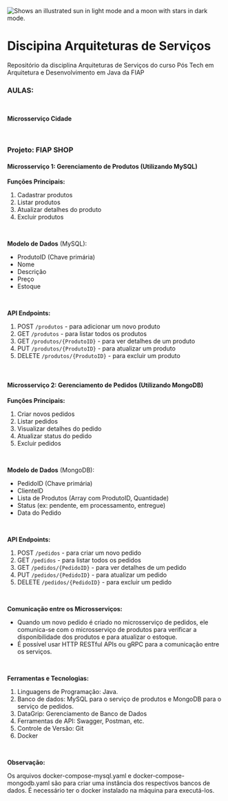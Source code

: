 <picture>
  <img alt="Shows an illustrated sun in light mode and a moon with stars in dark mode." src="https://on.fiap.com.br/theme/fiap/postech/pos-tech.png">
</picture>

# Discipina Arquiteturas de Serviços


Repositório da disciplina Arquiteturas de Serviços do curso Pós Tech em Arquitetura e Desenvolvimento em Java da FIAP


### AULAS:

<br>

**Microsserviço Cidade**


<br>

### Projeto: FIAP SHOP

#### Microsserviço 1: Gerenciamento de Produtos (Utilizando MySQL)

**Funções Principais:**

1. Cadastrar produtos
2. Listar produtos
3. Atualizar detalhes do produto
4. Excluir produtos

<br>

**Modelo de Dados** (MySQL):

* ProdutoID (Chave primária)
* Nome
* Descrição
* Preço
* Estoque

<br>

**API Endpoints:**

1. POST `/produtos` - para adicionar um novo produto
2. GET `/produtos` - para listar todos os produtos
3. GET `/produtos/{ProdutoID}` - para ver detalhes de um produto
4. PUT `/produtos/{ProdutoID}` - para atualizar um produto
5. DELETE `/produtos/{ProdutoID}` - para excluir um produto

<br>

#### Microsserviço 2: Gerenciamento de Pedidos (Utilizando MongoDB)

**Funções Principais:**

1. Criar novos pedidos
2. Listar pedidos
3. Visualizar detalhes do pedido
4. Atualizar status do pedido
5. Excluir pedidos

<br>

**Modelo de Dados** (MongoDB):

* PedidoID (Chave primária)
* ClienteID
* Lista de Produtos (Array com ProdutoID, Quantidade)
* Status (ex: pendente, em processamento, entregue)
* Data do Pedido

<br>

**API Endpoints:**

1. POST `/pedidos` - para criar um novo pedido
2. GET `/pedidos` - para listar todos os pedidos
3. GET `/pedidos/{PedidoID}` - para ver detalhes de um pedido
4. PUT `/pedidos/{PedidoID}` - para atualizar um pedido
5. DELETE `/pedidos/{PedidoID}` - para excluir um pedido

<br>

**Comunicação entre os Microsserviços:**

* Quando um novo pedido é criado no microsserviço de pedidos, ele comunica-se com o microsserviço de produtos para verificar a disponibilidade dos produtos e para atualizar o estoque.
* É possível usar HTTP RESTful APIs ou gRPC para a comunicação entre os serviços.

<br>

**Ferramentas e Tecnologias:**

1. Linguagens de Programação: Java.
2. Banco de dados: MySQL para o serviço de produtos e MongoDB para o serviço de pedidos.
3. DataGrip: Gerenciamento de Banco de Dados
4. Ferramentas de API: Swagger, Postman, etc.
5. Controle de Versão: Git
6. Docker


<br>

**Observação:**

Os arquivos docker-compose-mysql.yaml e docker-compose-mongodb.yaml são para criar uma instância dos respectivos bancos de dados.  É necessário ter o docker instalado na máquina para executá-los.

